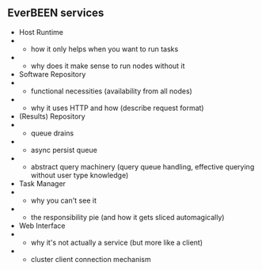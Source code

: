 ## EverBEEN services
* Host Runtime
* * how it only helps when you want to run tasks
* * why does it make sense to run nodes without it
* Software Repository
* * functional necessities (availability from all nodes)
* * why it uses HTTP and how (describe request format)
* (Results) Repository
* * queue drains
* * async persist queue
* * abstract query machinery (query queue handling, effective querying without user type knowledge)
* Task Manager
* * why you can't see it
* * the responsibility pie (and how it gets sliced automagically)
* Web Interface
* * why it's not actually a service (but more like a client)
* * cluster client connection mechanism
